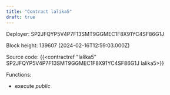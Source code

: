 ```yaml
---
title: "Contract lalika5"
draft: true
---
```

Deployer: SP2JFQYP5V4P7F13SMT9GGMEC1F8X91YC4SF86G1J


 



Block height: 139607 (2024-02-16T12:59:03.000Z)

Source code: {{<contractref "lalika5" SP2JFQYP5V4P7F13SMT9GGMEC1F8X91YC4SF86G1J lalika5>}}

Functions:

* execute _public_
